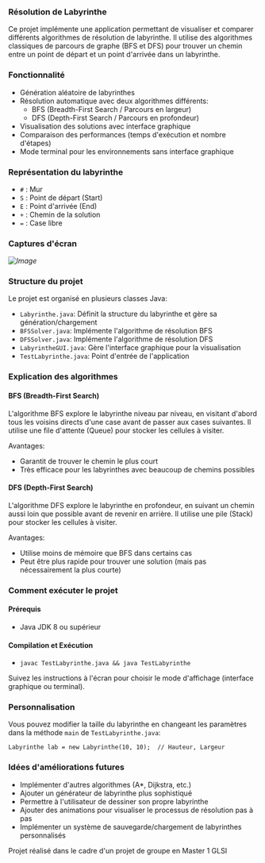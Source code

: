
### Résolution de Labyrinthe
Ce projet implémente une application permettant de visualiser et comparer différents algorithmes de résolution de labyrinthe. Il utilise des algorithmes classiques de parcours de graphe (BFS et DFS) pour trouver un chemin entre un point de départ et un point d'arrivée dans un labyrinthe.

### Fonctionnalité
- Génération aléatoire de labyrinthes
- Résolution automatique avec deux algorithmes différents:
  - BFS (Breadth-First Search / Parcours en largeur)
  - DFS (Depth-First Search / Parcours en profondeur)
- Visualisation des solutions avec interface graphique
- Comparaison des performances (temps d'exécution et nombre d'étapes)
- Mode terminal pour les environnements sans interface graphique
  
### Représentation du labyrinthe

- `#` : Mur
- `S` : Point de départ (Start)
- `E` : Point d'arrivée (End)
- `+` : Chemin de la solution
- `=` : Case libre

### Captures d'écran

*![Image](https://github.com/user-attachments/assets/c6e77076-b5ba-4d12-aef8-b46b8b694a73)*

### Structure du projet

Le projet est organisé en plusieurs classes Java:

- `Labyrinthe.java`: Définit la structure du labyrinthe et gère sa génération/chargement
- `BFSSolver.java`: Implémente l'algorithme de résolution BFS
- `DFSSolver.java`: Implémente l'algorithme de résolution DFS
- `LabyrintheGUI.java`: Gère l'interface graphique pour la visualisation
- `TestLabyrinthe.java`: Point d'entrée de l'application

### Explication des algorithmes

#### BFS (Breadth-First Search)
L'algorithme BFS explore le labyrinthe niveau par niveau, en visitant d'abord tous les voisins directs d'une case avant de passer aux cases suivantes. Il utilise une file d'attente (Queue) pour stocker les cellules à visiter.

Avantages:
- Garantit de trouver le chemin le plus court
- Très efficace pour les labyrinthes avec beaucoup de chemins possibles

#### DFS (Depth-First Search)
L'algorithme DFS explore le labyrinthe en profondeur, en suivant un chemin aussi loin que possible avant de revenir en arrière. Il utilise une pile (Stack) pour stocker les cellules à visiter.

Avantages:
- Utilise moins de mémoire que BFS dans certains cas
- Peut être plus rapide pour trouver une solution (mais pas nécessairement la plus courte)

### Comment exécuter le projet

#### Prérequis
- Java JDK 8 ou supérieur

#### Compilation et Exécution
- `javac TestLabyrinthe.java && java TestLabyrinthe`

Suivez les instructions à l'écran pour choisir le mode d'affichage (interface graphique ou terminal).

### Personnalisation

Vous pouvez modifier la taille du labyrinthe en changeant les paramètres dans la méthode `main` de `TestLabyrinthe.java`:

`Labyrinthe lab = new Labyrinthe(10, 10);  // Hauteur, Largeur`


### Idées d'améliorations futures

- Implémenter d'autres algorithmes (A*, Dijkstra, etc.)
- Ajouter un générateur de labyrinthe plus sophistiqué
- Permettre à l'utilisateur de dessiner son propre labyrinthe
- Ajouter des animations pour visualiser le processus de résolution pas à pas
- Implémenter un système de sauvegarde/chargement de labyrinthes personnalisés


Projet réalisé dans le cadre d'un projet de groupe en Master 1 GLSI
